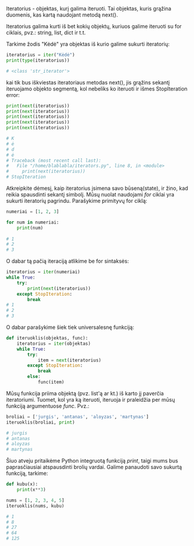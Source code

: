 Iteratorius - objektas, kurį galima iteruoti. Tai objektas, kuris grąžina duomenis,
kas kartą naudojant metodą next().

Iteratorius galima kurti iš bet kokių objektų, kuriuos galime iteruoti su for ciklais, 
pvz.: string, list, dict ir t.t.

Tarkime žodis "Kėdė" yra objektas iš kurio galime sukurti iteratorių:

```python
iteratorius = iter("Kėdė")
print(type(iteratorius))

# <class 'str_iterator'>
```

kai tik bus iškviestas iteratoriaus metodas next(), jis grąžins sekantį iteruojamo 
objekto segmentą, kol nebeliks ko iteruoti ir išmes StopIteration error:

```python
print(next(iteratorius))
print(next(iteratorius))
print(next(iteratorius))
print(next(iteratorius))
print(next(iteratorius))

# K
# ė
# d
# ė
# Traceback (most recent call last):
#   File "/home/blablabla/iterators.py", line 8, in <module>
#     print(next(iteratorius))
# StopIteration
```

Atkreipkite dėmesį, kaip iteratorius įsimena savo būseną(state), ir žino, 
kad reikia spausdinti sekantį simbolį. Mūsų nuolat naudojami *for* ciklai 
yra sukurti iteratorių pagrindu. Parašykime primityvų for ciklą:

```python
numeriai = [1, 2, 3]

for num in numeriai:
    print(num)
    
# 1
# 2
# 3
```

O dabar tą pačią iteraciją atlikime be for sintaksės:

```python
iteratorius = iter(numeriai)
while True:
    try:
        print(next(iteratorius))
    except StopIteration:
        break
# 1
# 2
# 3
```

O dabar parašykime šiek tiek universalesnę funkciją:

```python
def iteruoklis(objektas, func):
    iteratorius = iter(objektas)
    while True:
        try:
            item = next(iteratorius)
        except StopIteration:
            break
        else:
            func(item)
```

Mūsų funkcija priima objektą (pvz. list'ą ar kt.) iš karto jį paverčia iteratoriumi. 
Tuomet, kol yra ką iteruoti, iteruoja ir praleidžia per mūsų funkciją argumentuose *func*.
Pvz.:

```python
broliai = ['jurgis', 'antanas', 'aloyzas', 'martynas']
iteruoklis(broliai, print)

# jurgis
# antanas
# aloyzas
# martynas
``` 
Šiuo atveju pritaikėme Python integruotą funkciją *print*, 
taigi mums bus paprasčiausiai atspausdinti brolių vardai.
Galime panaudoti savo sukurtą funkciją, tarkime:

```python
def kubu(x):
    print(x**3)

nums = [1, 2, 3, 4, 5]
iteruoklis(nums, kubu)

# 1
# 8
# 27
# 64
# 125
```
